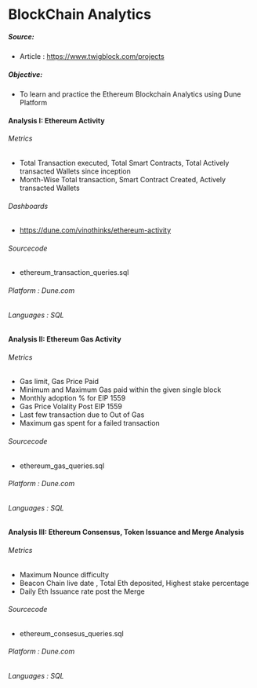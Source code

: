 # BlockChain Analytics

##### Source:
- Article : https://www.twigblock.com/projects

##### Objective: 
- To learn and practice the Ethereum Blockchain Analytics using Dune Platform

#### Analysis I: Ethereum Activity
###### Metrics
- Total Transaction executed, Total Smart Contracts, Total Actively transacted Wallets since inception
- Month-Wise Total transaction, Smart Contract Created, Actively transacted Wallets

###### Dashboards
- https://dune.com/vinothinks/ethereum-activity

###### Sourcecode
- ethereum_transaction_queries.sql


###### Platform : Dune.com
###### Languages : SQL


#### Analysis II: Ethereum Gas Activity
###### Metrics
- Gas limit, Gas Price Paid
- Minimum and Maximum Gas paid within the given single block
- Monthly adoption % for EIP 1559
- Gas Price Volality Post EIP 1559
- Last few transaction due to Out of Gas
- Maximum gas spent for a failed transaction

###### Sourcecode
- ethereum_gas_queries.sql


###### Platform : Dune.com
###### Languages : SQL


#### Analysis III: Ethereum Consensus, Token Issuance and Merge Analysis
###### Metrics
- Maximum Nounce difficulty
- Beacon Chain live date , Total Eth deposited, Highest stake percentage
- Daily Eth Issuance rate post the Merge 

###### Sourcecode
- ethereum_consesus_queries.sql

###### Platform : Dune.com
###### Languages : SQL
